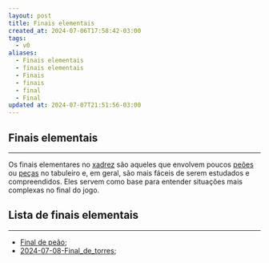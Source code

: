 ```yaml
---
layout: post
title: Finais elementais
created_at: 2024-07-06T17:58:42-03:00
tags:
  - v0
aliases:
  - Finais elementais
  - finais elementais
  - Finais
  - finais
  - final
  - Final
updated at: 2024-07-07T21:51:56-03:00
---
```

## Finais elementais
---
Os finais elementares no [xadrez](api/2024/07/2024-07-06-Xadrez.md) são aqueles que envolvem poucos [peões](_insight/2024/07/2024-07-06-Peão_xadrez.md) ou [peças](_insight/2024/07/2024-07-06-Pecas_de_xadrez.md) no tabuleiro e, em geral, são mais fáceis de serem estudados e compreendidos. Eles servem como base para entender situações mais complexas no final do jogo.

## Lista de finais elementais
---
- [Final de peão](Final%20de%20peão.md);
- [2024-07-08-Final_de_torres](_insight/2024/07/2024-07-08-Final_de_torres.md);